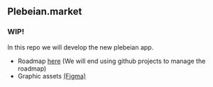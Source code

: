 ## Plebeian.market
### WIP!
In this repo we will develop the new plebeian app.
- Roadmap [here](https://github.com/PlebeianTech/plebeian.market/blob/main/docs/roadmap.md) (We will end using github projects to manage the roadmap)
- Graphic assets [(Figma)](https://www.figma.com/file/7uSWggfqtpFsBA6Xur1Qpk/PM-assets?type=design&node-id=1669%3A162202&mode=design&t=KUhIRjBZI4eHSrVp-1) 
